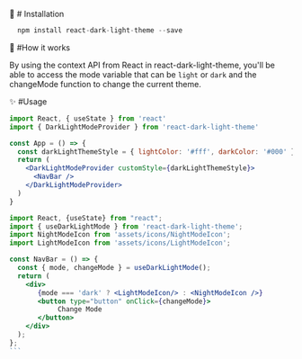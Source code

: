 🚀 # Installation

```jsx
  npm install react-dark-light-theme --save
```

📌 #How it works

By using the context API from React in react-dark-light-theme, you'll be able to access the mode variable that can be `light` or `dark` and the changeMode function to change the current theme.

✨ #Usage

```jsx
import React, { useState } from 'react'
import { DarkLightModeProvider } from 'react-dark-light-theme'

const App = () => {
  const darkLightThemeStyle = { lightColor: '#fff', darkColor: '#000' }
  return (
    <DarkLightModeProvider customStyle={darkLightThemeStyle}>
      <NavBar />
    </DarkLightModeProvider>
  )
}
```

````jsx
import React, {useState} from "react";
import { useDarkLightMode } from 'react-dark-light-theme';
import NightModeIcon from 'assets/icons/NightModeIcon';
import LightModeIcon from 'assets/icons/LightModeIcon';

const NavBar = () => {
  const { mode, changeMode } = useDarkLightMode();
  return (
    <div>
       {mode === 'dark' ? <LightModeIcon/> : <NightModeIcon />}
       <button type="button" onClick={changeMode}>
            Change Mode
       </button>
    </div>
  );
};
```
````
